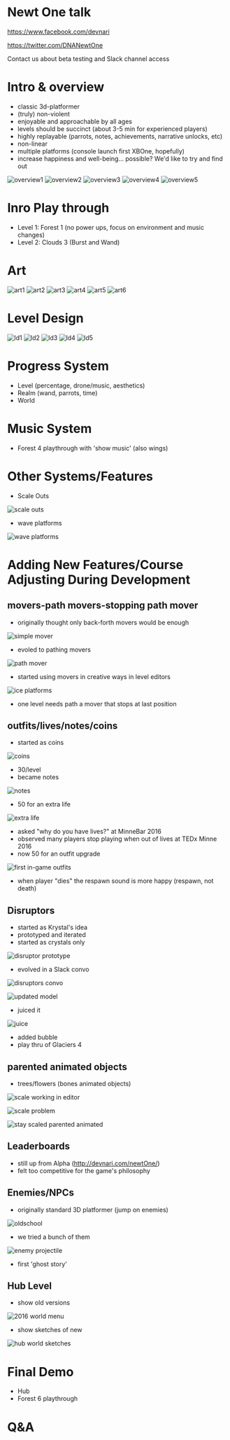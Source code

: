 Newt One talk
=============
https://www.facebook.com/devnari

https://twitter.com/DNANewtOne

Contact us about beta testing and Slack channel access

Intro & overview
================
* classic 3d-platformer
* (truly) non-violent
* enjoyable and approachable by all ages
* levels should be succinct (about 3-5 min for experienced players)
* highly replayable (parrots, notes, achievements, narrative unlocks, etc)
* non-linear
* multiple platforms (console launch first XBOne, hopefully)
* increase happiness and well-being... possible? We'd like to try and find out

![overview1](http://i.imgur.com/MpIJKl1.png)
![overview2](http://i.imgur.com/Oixz9bp.png)
![overview3](http://i.imgur.com/JLFom32.png)
![overview4](http://i.imgur.com/oRAPyaJ.png)
![overview5](http://i.imgur.com/BzJid9S.png)

Inro Play through
====================
* Level 1: Forest 1 (no power ups, focus on environment and music changes)
* Level 2: Clouds 3 (Burst and Wand)

Art
===
![art1](http://i.imgur.com/bm8CjfS.png)
![art2](http://i.imgur.com/57fEsDw.png)
![art3](http://i.imgur.com/M7hK8GM.png)
![art4](http://i.imgur.com/2kyoVz5.png)
![art5](http://i.imgur.com/bLWwUWn.png)
![art6](http://i.imgur.com/ZnVndvV.png)

Level Design
============
![ld1](http://i.imgur.com/7Tycv2z.png)
![ld2](http://i.imgur.com/Eb5PyQw.png)
![ld3](http://i.imgur.com/5N15Xjq.png)
![ld4](http://i.imgur.com/9QY1C50.png)
![ld5](http://i.imgur.com/73OrrvT.png)

Progress System
===============
* Level (percentage, drone/music, aesthetics)
* Realm (wand, parrots, time)
* World

Music System
============
* Forest 4 playthrough with 'show music' (also wings)
 
Other Systems/Features
======================
* Scale Outs

![scale outs](http://i.giphy.com/6NFa2QCk5kcSc.gif)

* wave platforms

![wave platforms](http://i.giphy.com/iIr3m6MgfUjPG.gif)


Adding New Features/Course Adjusting During Development
=======================================================
movers-path movers-stopping path mover
-------------------------------------
* originally thought only back-forth movers would be enough

![simple mover](http://i.giphy.com/wJBvOcuQGQ4wM.gif)

* evoled to pathing movers

![path mover](http://i.giphy.com/12VgkJtVNatuhi.gif)

* started using movers in creative ways in level editors

![ice platforms](http://i.giphy.com/ao8jlGusmfFPq.gif)

* one level needs path a mover that stops at last position


outfits/lives/notes/coins
-------------------------
* started as coins

![coins](http://i.imgur.com/IzUyEZX.gif)

* 30/level
* became notes

![notes](http://i.giphy.com/zmgRgFI3Xtvj2.gif)

* 50 for an extra life

![extra life](http://i.giphy.com/cB4ukcrbK9lfi.gif)

* asked "why do you have lives?" at MinneBar 2016
* observed many players stop playing when out of lives at TEDx Minne 2016
* now 50 for an outfit upgrade

![first in-game outfits](http://i.imgur.com/YWOoPvt.png)

* when player "dies" the respawn sound is more happy (respawn, not death)

Disruptors
----------
* started as Krystal's idea
* prototyped and iterated
* started as crystals only

![disruptor prototype](http://i.giphy.com/1O56HXGkmcNUI.gif)
* evolved in a Slack convo
 
![disruptors convo](http://i.imgur.com/EYEMZZh.png)

![updated model](http://i.giphy.com/PqKEG8xOsARva.gif)
* juiced it

![juice](http://i.giphy.com/whuC8e1GX7xx6.gif)
* added bubble
* play thru of Glaciers 4

parented animated objects
-------------------------
* trees/flowers (bones animated objects)

![scale working in editor](http://i.giphy.com/RBpLTzTUL0b6M.gif)

![scale problem](http://i.giphy.com/GpWpa0Tt08xaM.gif)

![stay scaled parented animated](http://i.giphy.com/DfqrrS1ZR3ZC.gif)

Leaderboards
------------
* still up from Alpha (http://devnari.com/newtOne/)
* felt too competitive for the game's philosophy

Enemies/NPCs
------------
* originally standard 3D platformer (jump on enemies)

![oldschool](http://i.giphy.com/kMKAzu88RozbW.gif)

* we tried a bunch of them

![enemy projectile](http://i.giphy.com/ypsGwe0VutBHG.gif)

* first 'ghost story'

Hub Level
---------
* show old versions

![2016 world menu](http://i.imgur.com/bD1A4RX.png)

* show sketches of new

![hub world sketches](http://i.imgur.com/B8R6jv7.jpg)

Final Demo
==========
* Hub
* Forest 6 playthrough

Q&A
===
